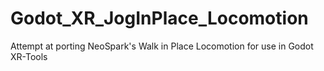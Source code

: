 # Godot_XR_JogInPlace_Locomotion
 Attempt at porting NeoSpark's Walk in Place Locomotion for use in Godot XR-Tools
